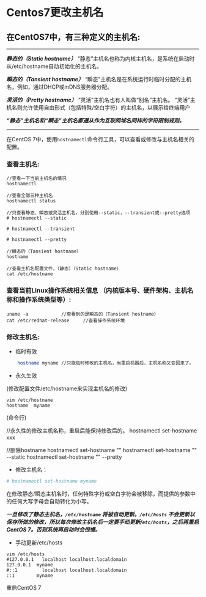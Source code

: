# Centos7更改主机名




## 在CentOS7中，有三种定义的主机名:

---
***静态的（Static hostname）***
“静态”主机名也称为内核主机名，是系统在启动时从/etc/hostname自动初始化的主机名。

***瞬态的（Tansient hostname）***
“瞬态”主机名是在系统运行时临时分配的主机名，例如，通过DHCP或mDNS服务器分配。

***灵活的（Pretty hostname）***
“灵活”主机名也有人叫做“别名”主机名。
“灵活”主机名则允许使用自由形式（包括特殊/空白字符）的主机名，以展示给终端用户

***“静态”主机名和“瞬态”主机名都遵从作为互联网域名同样的字符限制规则。***

---

在CentOS 7中，使用`hostnamectl`命令行工具，可以查看或修改与主机名相关的配置。


### 查看主机名:

    //查看一下当前主机名的情况
    hostnamectl   
    
    //查看全部三种主机名
    hostnamectl status
    
    //只查看静态、瞬态或灵活主机名，分别使用--static，--transient或--pretty选项
    # hostnamectl --static
    
    # hostnamectl --transient
    
    # hostnamectl --pretty
    
    //瞬态的（Tansient hostname）
    hostname
    
    //查看主机名配置文件，（静态）（Static hostname）
    cat /etc/hostname

### 查看当前Linux操作系统相关信息 （内核版本号、硬件架构、主机名称和操作系统类型等）:

    uname -a			//查看到的是瞬态的（Tansient hostname）
    cat /etc/redhat-release		//查看操作系统环境


### 修改主机名:

* 临时有效

```sh
    hostname myname	//只能临时修改的主机名，当重启机器后，主机名称又变回来了。
```

* 永久生效

(修改配置文件/etc/hostname来实现主机名的修改)
```
vim /etc/hostname
hostname  myname
```
(命令行)

//永久性的修改主机名称，重启后能保持修改后的。
hostnamectl set-hostname xxx
    
//删除hostname
hostnamectl set-hostname ""
hostnamectl set-hostname "" --static
hostnamectl set-hostname "" --pretty

* 修改主机名：

```sh
# hostnamectl set-hostname myname
```
在修改静态/瞬态主机名时，任何特殊字符或空白字符会被移除，而提供的参数中的任何大写字母会自动转化为小写。

***一旦修改了静态主机名，`/etc/hostname` 将被自动更新。`/etc/hosts` 不会更新以保存所做的修改，所以每次修改主机名后一定要手动更新/`etc/hosts`，之后再重启CentOS 7。否则系统再启动时会很慢。***


* 手动更新/etc/hosts

```
vim /etc/hosts
#127.0.0.1   localhost localhost.localdomain
127.0.0.1  myname
#::1         localhost localhost.localdomain
::1        myname
```

重启CentOS 7

